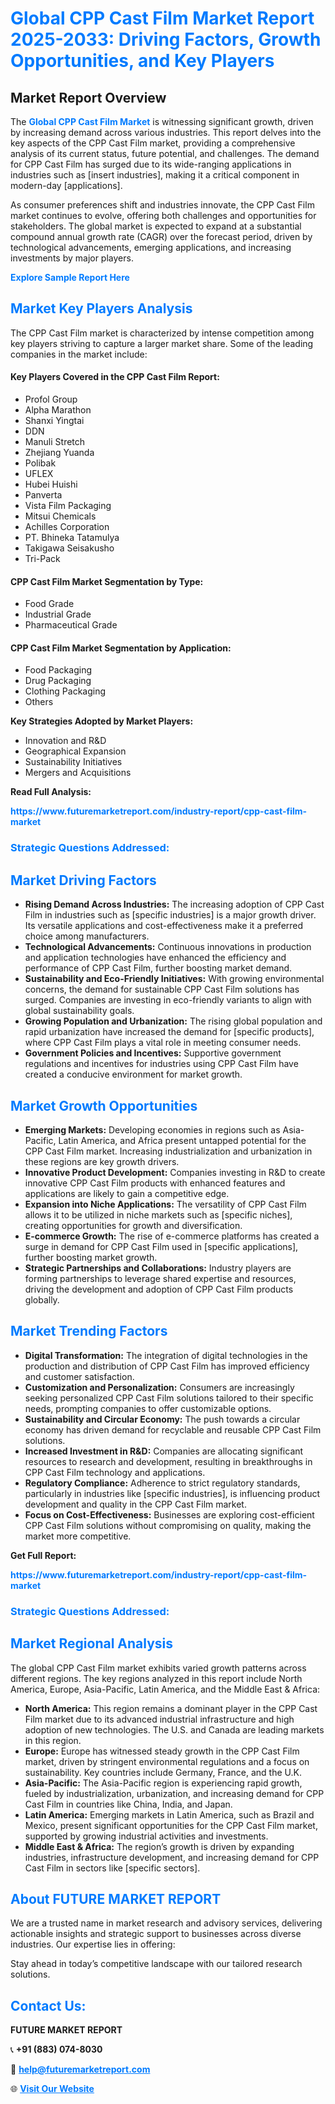 <h1 style="color: #007BFF;">Global CPP Cast Film Market Report 2025-2033: Driving Factors, Growth Opportunities, and Key Players</h1>

<section id="overview">
<h2>Market Report Overview</h2>
<p>The <a href="https://www.futuremarketreport.com/industry-report/cpp-cast-film-market" style="color: #007BFF; text-decoration: none;"><strong>Global CPP Cast Film Market</strong></a> is witnessing significant growth, driven by increasing demand across various industries. This report delves into the key aspects of the CPP Cast Film market, providing a comprehensive analysis of its current status, future potential, and challenges. The demand for CPP Cast Film has surged due to its wide-ranging applications in industries such as [insert industries], making it a critical component in modern-day [applications].</p>
<p>As consumer preferences shift and industries innovate, the CPP Cast Film market continues to evolve, offering both challenges and opportunities for stakeholders. The global market is expected to expand at a substantial compound annual growth rate (CAGR) over the forecast period, driven by technological advancements, emerging applications, and increasing investments by major players.</p>
</section>

<section id="overview">
<p><a href="https://www.futuremarketreport.com/request-sample/reportId=114979" style="color: #007BFF; text-decoration: none;"><strong>Explore Sample Report Here</strong></a></p>
</section>

<section id="key-players">
<h2 style="color: #007BFF;">Market Key Players Analysis</h2>
<p>The CPP Cast Film market is characterized by intense competition among key players striving to capture a larger market share. Some of the leading companies in the market include:</p>
<h4>Key Players Covered in the CPP Cast Film Report:</h4>
<ul><li>Profol Group</li><li>Alpha Marathon</li><li>Shanxi Yingtai</li><li>DDN</li><li>Manuli Stretch</li><li>Zhejiang Yuanda</li><li>Polibak</li><li>UFLEX</li><li>Hubei Huishi</li><li>Panverta</li><li>Vista Film Packaging</li><li>Mitsui Chemicals</li><li>Achilles Corporation</li><li>PT. Bhineka Tatamulya</li><li>Takigawa Seisakusho</li><li>Tri-Pack</li></ul>
<h4>CPP Cast Film Market Segmentation by Type:</h4>
<ul><li>Food Grade</li><li>Industrial Grade</li><li>Pharmaceutical Grade</li></ul>

<h4>CPP Cast Film Market Segmentation by Application:</h4>
<ul><li>Food Packaging</li><li>Drug Packaging</li><li>Clothing Packaging</li><li>Others</li></ul>
<p><strong>Key Strategies Adopted by Market Players:</strong></p>
<ul>
<li>Innovation and R&D</li>
<li>Geographical Expansion</li>
<li>Sustainability Initiatives</li>
<li>Mergers and Acquisitions</li>
</ul>
</section>

<section>
<p><strong>Read Full Analysis: </strong></p><a href="https://www.futuremarketreport.com/industry-report/cpp-cast-film-market" style="color: #007BFF; text-decoration: none;"><strong>https://www.futuremarketreport.com/industry-report/cpp-cast-film-market</strong></a>
<h3 style="color: #007BFF;">Strategic Questions Addressed:</h3>
</section>

<section id="driving-factors">
<h2 style="color: #007BFF;">Market Driving Factors</h2>
<ul>
<li><strong>Rising Demand Across Industries:</strong> The increasing adoption of CPP Cast Film in industries such as [specific industries] is a major growth driver. Its versatile applications and cost-effectiveness make it a preferred choice among manufacturers.</li>
<li><strong>Technological Advancements:</strong> Continuous innovations in production and application technologies have enhanced the efficiency and performance of CPP Cast Film, further boosting market demand.</li>
<li><strong>Sustainability and Eco-Friendly Initiatives:</strong> With growing environmental concerns, the demand for sustainable CPP Cast Film solutions has surged. Companies are investing in eco-friendly variants to align with global sustainability goals.</li>
<li><strong>Growing Population and Urbanization:</strong> The rising global population and rapid urbanization have increased the demand for [specific products], where CPP Cast Film plays a vital role in meeting consumer needs.</li>
<li><strong>Government Policies and Incentives:</strong> Supportive government regulations and incentives for industries using CPP Cast Film have created a conducive environment for market growth.</li>
</ul>
</section>

<section id="growth-opportunities">
<h2 style="color: #007BFF;">Market Growth Opportunities</h2>
<ul>
<li><strong>Emerging Markets:</strong> Developing economies in regions such as Asia-Pacific, Latin America, and Africa present untapped potential for the CPP Cast Film market. Increasing industrialization and urbanization in these regions are key growth drivers.</li>
<li><strong>Innovative Product Development:</strong> Companies investing in R&D to create innovative CPP Cast Film products with enhanced features and applications are likely to gain a competitive edge.</li>
<li><strong>Expansion into Niche Applications:</strong> The versatility of CPP Cast Film allows it to be utilized in niche markets such as [specific niches], creating opportunities for growth and diversification.</li>
<li><strong>E-commerce Growth:</strong> The rise of e-commerce platforms has created a surge in demand for CPP Cast Film used in [specific applications], further boosting market growth.</li>
<li><strong>Strategic Partnerships and Collaborations:</strong> Industry players are forming partnerships to leverage shared expertise and resources, driving the development and adoption of CPP Cast Film products globally.</li>
</ul>
</section>

<section id="trending-factors">
<h2 style="color: #007BFF;">Market Trending Factors</h2>
<ul>
<li><strong>Digital Transformation:</strong> The integration of digital technologies in the production and distribution of CPP Cast Film has improved efficiency and customer satisfaction.</li>
<li><strong>Customization and Personalization:</strong> Consumers are increasingly seeking personalized CPP Cast Film solutions tailored to their specific needs, prompting companies to offer customizable options.</li>
<li><strong>Sustainability and Circular Economy:</strong> The push towards a circular economy has driven demand for recyclable and reusable CPP Cast Film solutions.</li>
<li><strong>Increased Investment in R&D:</strong> Companies are allocating significant resources to research and development, resulting in breakthroughs in CPP Cast Film technology and applications.</li>
<li><strong>Regulatory Compliance:</strong> Adherence to strict regulatory standards, particularly in industries like [specific industries], is influencing product development and quality in the CPP Cast Film market.</li>
<li><strong>Focus on Cost-Effectiveness:</strong> Businesses are exploring cost-efficient CPP Cast Film solutions without compromising on quality, making the market more competitive.</li>
</ul>
</section>

<section>
<p><strong>Get Full Report: </strong></p><a href="https://www.futuremarketreport.com/industry-report/cpp-cast-film-market" style="color: #007BFF; text-decoration: none;"><strong>https://www.futuremarketreport.com/industry-report/cpp-cast-film-market</strong></a>
<h3 style="color: #007BFF;">Strategic Questions Addressed:</h3>
</section>


<section id="regional-analysis">
<h2 style="color: #007BFF;">Market Regional Analysis</h2>
<p>The global CPP Cast Film market exhibits varied growth patterns across different regions. The key regions analyzed in this report include North America, Europe, Asia-Pacific, Latin America, and the Middle East & Africa:</p>
<ul>
<li><strong>North America:</strong> This region remains a dominant player in the CPP Cast Film market due to its advanced industrial infrastructure and high adoption of new technologies. The U.S. and Canada are leading markets in this region.</li>
<li><strong>Europe:</strong> Europe has witnessed steady growth in the CPP Cast Film market, driven by stringent environmental regulations and a focus on sustainability. Key countries include Germany, France, and the U.K.</li>
<li><strong>Asia-Pacific:</strong> The Asia-Pacific region is experiencing rapid growth, fueled by industrialization, urbanization, and increasing demand for CPP Cast Film in countries like China, India, and Japan.</li>
<li><strong>Latin America:</strong> Emerging markets in Latin America, such as Brazil and Mexico, present significant opportunities for the CPP Cast Film market, supported by growing industrial activities and investments.</li>
<li><strong>Middle East & Africa:</strong> The region’s growth is driven by expanding industries, infrastructure development, and increasing demand for CPP Cast Film in sectors like [specific sectors].</li>
</ul>
</section>

<footer>
<h2 style="color: #007BFF;">About FUTURE MARKET REPORT</h2>
<p>We are a trusted name in market research and advisory services, delivering actionable insights and strategic support to businesses across diverse industries. Our expertise lies in offering:</p>

<p>Stay ahead in today’s competitive landscape with our tailored research solutions.</p>

<h2 style="color: #007BFF;">Contact Us:</h2>
<p><strong>FUTURE MARKET REPORT</strong></p>
<p>📞 <strong>+91 (883) 074-8030</strong></p>
<p>📧 <strong><a href="mailto:help@futuremarketreport.com" style="color: #007BFF;">help@futuremarketreport.com</a></strong></p>
<p>🌐 <strong><a href="https://www.futuremarketreport.com/" style="color: #007BFF;">Visit Our Website</a></strong></p>
</footer>